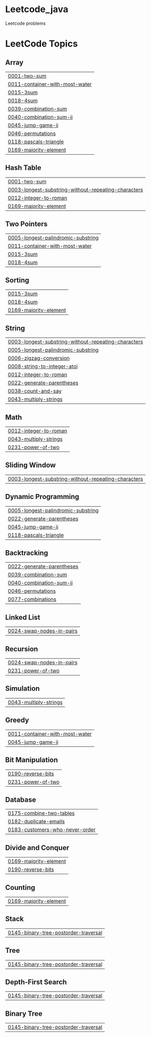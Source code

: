 # Leetcode_java
Leetcode problems

<!---LeetCode Topics Start-->
# LeetCode Topics
## Array
|  |
| ------- |
| [0001-two-sum](https://github.com/umangupta992018/Leetcode_java/tree/master/0001-two-sum) |
| [0011-container-with-most-water](https://github.com/umangupta992018/Leetcode_java/tree/master/0011-container-with-most-water) |
| [0015-3sum](https://github.com/umangupta992018/Leetcode_java/tree/master/0015-3sum) |
| [0018-4sum](https://github.com/umangupta992018/Leetcode_java/tree/master/0018-4sum) |
| [0039-combination-sum](https://github.com/umangupta992018/Leetcode_java/tree/master/0039-combination-sum) |
| [0040-combination-sum-ii](https://github.com/umangupta992018/Leetcode_java/tree/master/0040-combination-sum-ii) |
| [0045-jump-game-ii](https://github.com/umangupta992018/Leetcode_java/tree/master/0045-jump-game-ii) |
| [0046-permutations](https://github.com/umangupta992018/Leetcode_java/tree/master/0046-permutations) |
| [0118-pascals-triangle](https://github.com/umangupta992018/Leetcode_java/tree/master/0118-pascals-triangle) |
| [0169-majority-element](https://github.com/umangupta992018/Leetcode_java/tree/master/0169-majority-element) |
## Hash Table
|  |
| ------- |
| [0001-two-sum](https://github.com/umangupta992018/Leetcode_java/tree/master/0001-two-sum) |
| [0003-longest-substring-without-repeating-characters](https://github.com/umangupta992018/Leetcode_java/tree/master/0003-longest-substring-without-repeating-characters) |
| [0012-integer-to-roman](https://github.com/umangupta992018/Leetcode_java/tree/master/0012-integer-to-roman) |
| [0169-majority-element](https://github.com/umangupta992018/Leetcode_java/tree/master/0169-majority-element) |
## Two Pointers
|  |
| ------- |
| [0005-longest-palindromic-substring](https://github.com/umangupta992018/Leetcode_java/tree/master/0005-longest-palindromic-substring) |
| [0011-container-with-most-water](https://github.com/umangupta992018/Leetcode_java/tree/master/0011-container-with-most-water) |
| [0015-3sum](https://github.com/umangupta992018/Leetcode_java/tree/master/0015-3sum) |
| [0018-4sum](https://github.com/umangupta992018/Leetcode_java/tree/master/0018-4sum) |
## Sorting
|  |
| ------- |
| [0015-3sum](https://github.com/umangupta992018/Leetcode_java/tree/master/0015-3sum) |
| [0018-4sum](https://github.com/umangupta992018/Leetcode_java/tree/master/0018-4sum) |
| [0169-majority-element](https://github.com/umangupta992018/Leetcode_java/tree/master/0169-majority-element) |
## String
|  |
| ------- |
| [0003-longest-substring-without-repeating-characters](https://github.com/umangupta992018/Leetcode_java/tree/master/0003-longest-substring-without-repeating-characters) |
| [0005-longest-palindromic-substring](https://github.com/umangupta992018/Leetcode_java/tree/master/0005-longest-palindromic-substring) |
| [0006-zigzag-conversion](https://github.com/umangupta992018/Leetcode_java/tree/master/0006-zigzag-conversion) |
| [0008-string-to-integer-atoi](https://github.com/umangupta992018/Leetcode_java/tree/master/0008-string-to-integer-atoi) |
| [0012-integer-to-roman](https://github.com/umangupta992018/Leetcode_java/tree/master/0012-integer-to-roman) |
| [0022-generate-parentheses](https://github.com/umangupta992018/Leetcode_java/tree/master/0022-generate-parentheses) |
| [0038-count-and-say](https://github.com/umangupta992018/Leetcode_java/tree/master/0038-count-and-say) |
| [0043-multiply-strings](https://github.com/umangupta992018/Leetcode_java/tree/master/0043-multiply-strings) |
## Math
|  |
| ------- |
| [0012-integer-to-roman](https://github.com/umangupta992018/Leetcode_java/tree/master/0012-integer-to-roman) |
| [0043-multiply-strings](https://github.com/umangupta992018/Leetcode_java/tree/master/0043-multiply-strings) |
| [0231-power-of-two](https://github.com/umangupta992018/Leetcode_java/tree/master/0231-power-of-two) |
## Sliding Window
|  |
| ------- |
| [0003-longest-substring-without-repeating-characters](https://github.com/umangupta992018/Leetcode_java/tree/master/0003-longest-substring-without-repeating-characters) |
## Dynamic Programming
|  |
| ------- |
| [0005-longest-palindromic-substring](https://github.com/umangupta992018/Leetcode_java/tree/master/0005-longest-palindromic-substring) |
| [0022-generate-parentheses](https://github.com/umangupta992018/Leetcode_java/tree/master/0022-generate-parentheses) |
| [0045-jump-game-ii](https://github.com/umangupta992018/Leetcode_java/tree/master/0045-jump-game-ii) |
| [0118-pascals-triangle](https://github.com/umangupta992018/Leetcode_java/tree/master/0118-pascals-triangle) |
## Backtracking
|  |
| ------- |
| [0022-generate-parentheses](https://github.com/umangupta992018/Leetcode_java/tree/master/0022-generate-parentheses) |
| [0039-combination-sum](https://github.com/umangupta992018/Leetcode_java/tree/master/0039-combination-sum) |
| [0040-combination-sum-ii](https://github.com/umangupta992018/Leetcode_java/tree/master/0040-combination-sum-ii) |
| [0046-permutations](https://github.com/umangupta992018/Leetcode_java/tree/master/0046-permutations) |
| [0077-combinations](https://github.com/umangupta992018/Leetcode_java/tree/master/0077-combinations) |
## Linked List
|  |
| ------- |
| [0024-swap-nodes-in-pairs](https://github.com/umangupta992018/Leetcode_java/tree/master/0024-swap-nodes-in-pairs) |
## Recursion
|  |
| ------- |
| [0024-swap-nodes-in-pairs](https://github.com/umangupta992018/Leetcode_java/tree/master/0024-swap-nodes-in-pairs) |
| [0231-power-of-two](https://github.com/umangupta992018/Leetcode_java/tree/master/0231-power-of-two) |
## Simulation
|  |
| ------- |
| [0043-multiply-strings](https://github.com/umangupta992018/Leetcode_java/tree/master/0043-multiply-strings) |
## Greedy
|  |
| ------- |
| [0011-container-with-most-water](https://github.com/umangupta992018/Leetcode_java/tree/master/0011-container-with-most-water) |
| [0045-jump-game-ii](https://github.com/umangupta992018/Leetcode_java/tree/master/0045-jump-game-ii) |
## Bit Manipulation
|  |
| ------- |
| [0190-reverse-bits](https://github.com/umangupta992018/Leetcode_java/tree/master/0190-reverse-bits) |
| [0231-power-of-two](https://github.com/umangupta992018/Leetcode_java/tree/master/0231-power-of-two) |
## Database
|  |
| ------- |
| [0175-combine-two-tables](https://github.com/umangupta992018/Leetcode_java/tree/master/0175-combine-two-tables) |
| [0182-duplicate-emails](https://github.com/umangupta992018/Leetcode_java/tree/master/0182-duplicate-emails) |
| [0183-customers-who-never-order](https://github.com/umangupta992018/Leetcode_java/tree/master/0183-customers-who-never-order) |
## Divide and Conquer
|  |
| ------- |
| [0169-majority-element](https://github.com/umangupta992018/Leetcode_java/tree/master/0169-majority-element) |
| [0190-reverse-bits](https://github.com/umangupta992018/Leetcode_java/tree/master/0190-reverse-bits) |
## Counting
|  |
| ------- |
| [0169-majority-element](https://github.com/umangupta992018/Leetcode_java/tree/master/0169-majority-element) |
## Stack
|  |
| ------- |
| [0145-binary-tree-postorder-traversal](https://github.com/umangupta992018/Leetcode_java/tree/master/0145-binary-tree-postorder-traversal) |
## Tree
|  |
| ------- |
| [0145-binary-tree-postorder-traversal](https://github.com/umangupta992018/Leetcode_java/tree/master/0145-binary-tree-postorder-traversal) |
## Depth-First Search
|  |
| ------- |
| [0145-binary-tree-postorder-traversal](https://github.com/umangupta992018/Leetcode_java/tree/master/0145-binary-tree-postorder-traversal) |
## Binary Tree
|  |
| ------- |
| [0145-binary-tree-postorder-traversal](https://github.com/umangupta992018/Leetcode_java/tree/master/0145-binary-tree-postorder-traversal) |
<!---LeetCode Topics End-->